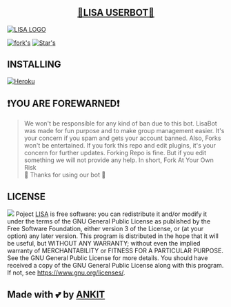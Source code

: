 <h2 align="center"> <a href="https://github.com/xNKITk/LISA">🔰LISA USERBOT🔰</a></h2>

[![LISA LOGO](https://te.legra.ph/file/5108e663886d67b2fa030.jpg)](https://github.com/xNKITk/LISA)

[![fork's](https://img.shields.io/github/forks/xNKIT/LISA?label=Forks&logoColor=Black&style=social)](xnkitkumar.github.io/About)
[![Star's](https://img.shields.io/github/stars/xNKIT/LISA?logoColor=Blue&style=social)](xnkitkumar.github.io/About)

## INSTALLING

[![Heroku](https://www.herokucdn.com/deploy/button.svg)](https://heroku.com/deploy?template=https://github.com/XNKITK/LISA)

## ❗️YOU ARE FOREWARNED❗️
> We won't be responsible for any kind of ban due to this bot.
> LisaBot was made for fun purpose and to make group management easier.
> It's your concern if you spam and gets your account banned.
> Also, Forks won't be entertained.
> If you fork this repo and edit plugins, it's your concern for further updates.
> Forking Repo is fine. But if you edit something we will not provide any help.
> In short, Fork At Your Own Risk    
>               💖 Thanks for using our bot 💖

## LICENSE

![](https://www.gnu.org/graphics/gplv3-or-later.png)
Poject [LISA](https://github.com/XNKITK/LISA) is free software: you can redistribute it and/or modify
it under the terms of the GNU General Public License as published by
the Free Software Foundation, either version 3 of the License, or
(at your option) any later version.
This program is distributed in the hope that it will be useful,
but WITHOUT ANY WARRANTY; without even the implied warranty of
MERCHANTABILITY or FITNESS FOR A PARTICULAR PURPOSE.  See the
GNU General Public License for more details.
You should have received a copy of the GNU General Public License
along with this program. If not, see <https://www.gnu.org/licenses/>.

## Made with 💕 by [ANKIT](https;//xnkitkumar.github.io/About)
